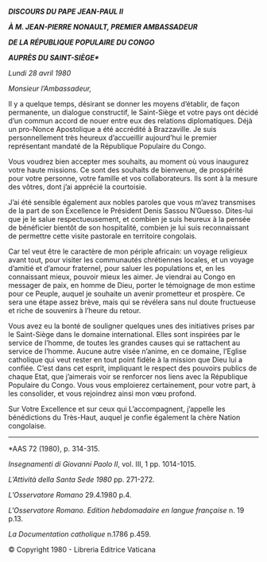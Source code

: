 ***DISCOURS DU PAPE JEAN-PAUL II***

***À M. JEAN-PIERRE NONAULT, PREMIER AMBASSADEUR***

***DE LA RÉPUBLIQUE POPULAIRE DU CONGO***

***AUPRÈS DU SAINT-SIÈGE\****

*Lundi 28 avril 1980*

*Monsieur l’Ambassadeur,*

Il y a quelque temps, désirant se donner les moyens d’établir, de façon permanente, un dialogue constructif, le Saint-Siège et votre pays ont décidé d’un commun accord de nouer entre eux des relations diplomatiques. Déjà un pro-Nonce Apostolique a été accrédité à Brazzaville. Je suis personnellement très heureux d’accueillir aujourd’hui le premier représentant mandaté de la République Populaire du Congo.

Vous voudrez bien accepter mes souhaits, au moment où vous inaugurez votre haute missions. Ce sont des souhaits de bienvenue, de prospérité pour votre personne, votre famille et vos collaborateurs. Ils sont à la mesure des vôtres, dont j’ai apprécié la courtoisie.

J’ai été sensible également aux nobles paroles que vous m’avez transmises de la part de son Excellence le Président Denis Sassou N’Guesso. Dites-lui que je le salue respectueusement, et combien je suis heureux à la pensée de bénéficier bientôt de son hospitalité, combien je lui suis reconnaissant de permettre cette visite pastorale en territoire congolais.

Car tel veut être le caractère de mon périple africain: un voyage religieux avant tout, pour visiter les communautés chrétiennes locales, et un voyage d’amitié et d’amour fraternel, pour saluer les populations et, en les connaissant mieux, pouvoir mieux les aimer. Je viendrai au Congo en messager de paix, en homme de Dieu, porter le témoignage de mon estime pour ce Peuple, auquel je souhaite un avenir prometteur et prospère. Ce sera une étape assez brève, mais qui se révélera sans nul doute fructueuse et riche de souvenirs à l’heure du retour.

Vous avez eu la bonté de souligner quelques unes des initiatives prises par le Saint-Siège dans le domaine international. Elles sont inspirées par le service de l’homme, de toutes les grandes causes qui se rattachent au service de l’homme. Aucune autre visée n’anime, en ce domaine, l’Eglise catholique qui veut rester en tout point fidèle à la mission que Dieu lui a confiée. C’est dans cet esprit, impliquant le respect des pouvoirs publics de chaque Etat, que j’aimerais voir se renforcer nos liens avec la République Populaire du Congo. Vous vous emploierez certainement, pour votre part, à les consolider, et vous rejoindrez ainsi mon vœu profond.

Sur Votre Excellence et sur ceux qui L’accompagnent, j’appelle les bénédictions du Très-Haut, auquel je confie également la chère Nation congolaise.

* * *

\*AAS 72 (1980), p. 314-315.

*Insegnamenti di Giovanni Paolo II*, vol. III, 1 pp. 1014-1015.

*L’Attività della Santa Sede 1980* pp. 271-272.

*L’Osservatore Romano* 29.4.1980 p.4.

*L'Osservatore Romano. Edition hebdomadaire en langue française* n. 19 p.13.

*La Documentation catholique* n.1786 p.459.

© Copyright 1980 - Libreria Editrice Vaticana